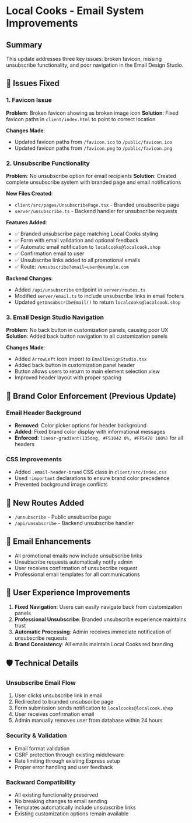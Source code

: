 # Local Cooks - Email System Improvements

## Summary
This update addresses three key issues: broken favicon, missing unsubscribe functionality, and poor navigation in the Email Design Studio.

## 🔧 Issues Fixed

### 1. Favicon Issue
**Problem**: Broken favicon showing as broken image icon
**Solution**: Fixed favicon paths in `client/index.html` to point to correct location

**Changes Made**:
- Updated favicon paths from `/favicon.ico` to `/public/favicon.ico`
- Updated favicon paths from `/favicon.png` to `/public/favicon.png`

### 2. Unsubscribe Functionality
**Problem**: No unsubscribe option for email recipients
**Solution**: Created complete unsubscribe system with branded page and email notifications

**New Files Created**:
- `client/src/pages/UnsubscribePage.tsx` - Branded unsubscribe page
- `server/unsubscribe.ts` - Backend handler for unsubscribe requests

**Features Added**:
- ✅ Branded unsubscribe page matching Local Cooks styling
- ✅ Form with email validation and optional feedback
- ✅ Automatic email notification to `localcooks@localcook.shop`
- ✅ Confirmation email to user
- ✅ Unsubscribe links added to all promotional emails
- ✅ Route: `/unsubscribe?email=user@example.com`

**Backend Changes**:
- Added `/api/unsubscribe` endpoint in `server/routes.ts`
- Modified `server/email.ts` to include unsubscribe links in email footers
- Updated `getUnsubscribeEmail()` to return `localcooks@localcook.shop`

### 3. Email Design Studio Navigation
**Problem**: No back button in customization panels, causing poor UX
**Solution**: Added back button navigation to all customization panels

**Changes Made**:
- Added `ArrowLeft` icon import to `EmailDesignStudio.tsx`
- Added back button in customization panel header
- Button allows users to return to main element selection view
- Improved header layout with proper spacing

## 🎨 Brand Color Enforcement (Previous Update)

### Email Header Background
- **Removed**: Color picker options for header background
- **Added**: Fixed brand color display with informational messages
- **Enforced**: `linear-gradient(135deg, #F51042 0%, #FF5470 100%)` for all headers

### CSS Improvements
- Added `.email-header-brand` CSS class in `client/src/index.css`
- Used `!important` declarations to ensure brand color precedence
- Prevented background image conflicts

## 🔗 New Routes Added
- `/unsubscribe` - Public unsubscribe page
- `/api/unsubscribe` - Backend unsubscribe handler

## 📧 Email Enhancements
- All promotional emails now include unsubscribe links
- Unsubscribe requests automatically notify admin
- User receives confirmation of unsubscribe request
- Professional email templates for all communications

## 🎯 User Experience Improvements
1. **Fixed Navigation**: Users can easily navigate back from customization panels
2. **Professional Unsubscribe**: Branded unsubscribe experience maintains trust
3. **Automatic Processing**: Admin receives immediate notification of unsubscribe requests
4. **Brand Consistency**: All emails maintain Local Cooks red branding

## 🛡️ Technical Details

### Unsubscribe Email Flow
1. User clicks unsubscribe link in email
2. Redirected to branded unsubscribe page
3. Form submission sends notification to `localcooks@localcook.shop`
4. User receives confirmation email
5. Admin manually removes user from database within 24 hours

### Security & Validation
- Email format validation
- CSRF protection through existing middleware
- Rate limiting through existing Express setup
- Proper error handling and user feedback

### Backward Compatibility
- All existing functionality preserved
- No breaking changes to email sending
- Templates automatically include unsubscribe links
- Existing customization options remain available